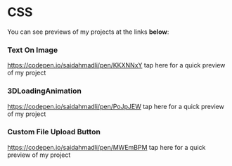# CSS
You can see previews of my projects at the links <b>below</b>:
### Text On Image
https://codepen.io/saidahmadli/pen/KKXNNxY tap here for a quick preview of my project
### 3DLoadingAnimation
https://codepen.io/saidahmadli/pen/PoJpJEW tap here for a quick preview of my project
### Custom File Upload Button
https://codepen.io/saidahmadli/pen/MWEmBPM tap here for a quick preview of my project
